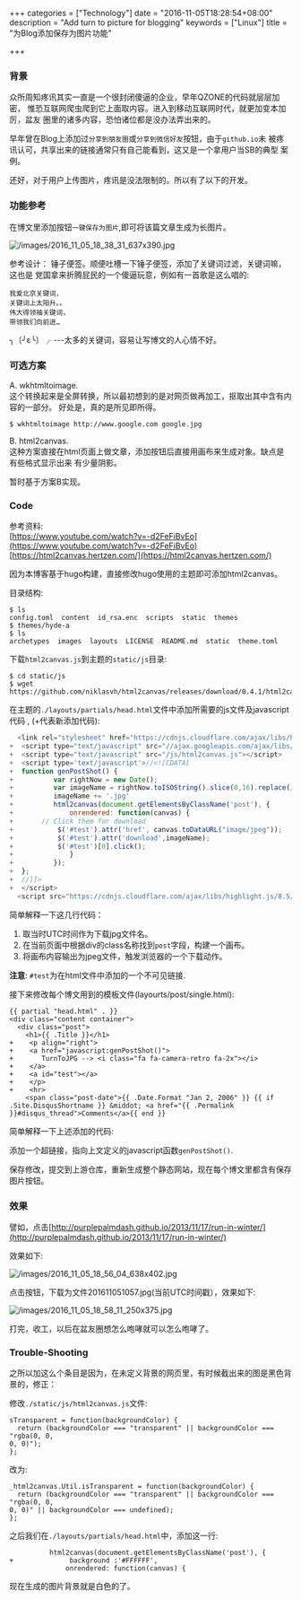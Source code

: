 +++
categories = ["Technology"]
date = "2016-11-05T18:28:54+08:00"
description = "Add turn to picture for blogging"
keywords = ["Linux"]
title = "为Blog添加保存为图片功能"

+++
### 背景
众所周知疼讯其实一直是一个很封闭傻逼的企业，早年QZONE的代码就层层加密，
惟恐互联网爬虫爬到它上面取内容。进入到移动互联网时代，就更加变本加厉，盆友
圈里的诸多内容，恐怕诸位都是没办法弄出来的。    

早年曾在Blog上添加过`分享到朋友圈`或`分享到微信好友`按钮，由于`github.io`未
被疼讯认可，共享出来的链接通常只有自己能看到，这又是一个拿用户当SB的典型
案例。

还好，对于用户上传图片，疼讯是没法限制的。所以有了以下的开发。     

### 功能参考
在博文里添加按钮`一键保存为图片`,即可将该篇文章生成为长图片。   

![/images/2016_11_05_18_38_31_637x390.jpg](/images/2016_11_05_18_38_31_637x390.jpg)

参考设计： 锤子便签。顺便吐槽一下锤子便签，添加了关键词过滤，关键词嘛，这也是
党国拿来折腾屁民的一个傻逼玩意，例如有一首歌是这么唱的:    

```
我爱北京关键词，
关键词上太阳升。。
伟大得领袖关键词，
带领我们向前进…
```

 ╮〔╯ε╰〕╭   ---太多的关键词，容易让写博文的人心情不好。

### 可选方案
A. wkhtmltoimage.    
这个转换起来是全屏转换，所以最初想到的是对网页做再加工，抠取出其中含有内容的一部分。
好处是，真的是所见即所得。     

```
$ wkhtmltoimage http://www.google.com google.jpg
```

B. html2canvas.    
这种方案直接在html页面上做文章，添加按钮后直接用画布来生成对象。缺点是有些格式显示出来
有少量阴影。    

暂时基于方案B实现。    

### Code
参考资料:    
[https://www.youtube.com/watch?v=-d2FeFiBvEo](https://www.youtube.com/watch?v=-d2FeFiBvEo)    
[https://html2canvas.hertzen.com/](https://html2canvas.hertzen.com/)    

因为本博客基于hugo构建，直接修改hugo使用的主题即可添加html2canvas。    

目录结构:    

```
$ ls  
config.toml  content  id_rsa.enc  scripts  static  themes
$ themes/hyde-a
$ ls
archetypes  images  layouts  LICENSE  README.md  static  theme.toml
```
下载`html2canvas.js`到主题的`static/js`目录:   

```
$ cd static/js
$ wget
https://github.com/niklasvh/html2canvas/releases/download/0.4.1/html2canvas.js
```
在主题的`./layouts/partials/head.html`文件中添加所需要的js文件及javascript代码
, (+代表新添加代码):     


```javascript
  <link rel="stylesheet" href="https://cdnjs.cloudflare.com/ajax/libs/highlight.js/8.5/styles/docco.min.css">
+  <script type="text/javascript" src="//ajax.googleapis.com/ajax/libs/jquery/1.10.2/jquery.min.js"></script>
+  <script type="text/javascript" src="/js/html2canvas.js"></script>
+  <script type='text/javascript'>//<![CDATA[
+  function genPostShot() { 
+          var rightNow = new Date();
+          var imageName = rightNow.toISOString().slice(0,16).replace(/(-)|(:)|(T)/g,"");
+          imageName += '.jpg'
+          html2canvas(document.getElementsByClassName('post'), {
+              onrendered: function(canvas) {
+  		// Click them for download
+          	$('#test').attr('href', canvas.toDataURL("image/jpeg"));
+          	$('#test').attr('download',imageName);
+          	$('#test')[0].click();
+              }
+          });
+  }; 
+  //]]>
+  </script>
  <script src="https://cdnjs.cloudflare.com/ajax/libs/highlight.js/8.5/highlight.min.js"></script>
```
简单解释一下这几行代码：    
1. 取当时UTC时间作为下载jpg文件名。    
2. 在当前页面中根据div的class名称找到`post`字段，构建一个画布。      
3. 将画布内容输出为jpeg文件，触发浏览器的一个下载动作。    

**注意**: `#test`为在html文件中添加的一个不可见链接.    

接下来修改每个博文用到的模板文件(layourts/post/single.html):    

```
{{ partial "head.html" . }}
<div class="content container">
  <div class="post">
    <h1>{{ .Title }}</h1>
+    <p align="right">
+    <a href="javascript:genPostShot()">
+	    TurnToJPG --> <i class="fa fa-camera-retro fa-2x"></i>
+    </a>
+    <a id="test"></a>
+    </p>
+    <hr>
    <span class="post-date">{{ .Date.Format "Jan 2, 2006" }} {{ if .Site.DisqusShortname }} &middot; <a href="{{ .Permalink }}#disqus_thread">Comments</a>{{ end }}
```
简单解释一下上述添加的代码:    

添加一个超链接，指向上文定义的javascript函数`genPostShot()`.    

保存修改，提交到上游仓库，重新生成整个静态网站，现在每个博文里都含有保存图片按钮。    
### 效果
譬如，点击[http://purplepalmdash.github.io/2013/11/17/run-in-winter/](http://purplepalmdash.github.io/2013/11/17/run-in-winter/)    

效果如下:   

![/images/2016_11_05_18_56_04_638x402.jpg](/images/2016_11_05_18_56_04_638x402.jpg)    

点击按钮，下载为文件201611051057.jpg(当前UTC时间戳），效果如下:   

![/images/2016_11_05_18_58_11_250x375.jpg](/images/2016_11_05_18_58_11_250x375.jpg)    

打完，收工，以后在盆友圈想怎么咆哮就可以怎么咆哮了。

### Trouble-Shooting
之所以加这么个条目是因为，在未定义背景的网页里，有时候截出来的图是黑色背景的，修正：    

修改`./static/js/html2canvas.js`文件:    

```
sTransparent = function(backgroundColor) {
  return (backgroundColor === "transparent" || backgroundColor === "rgba(0, 0,
0, 0)");
};
```
改为:    

```
_html2canvas.Util.isTransparent = function(backgroundColor) {
  return (backgroundColor === "transparent" || backgroundColor === "rgba(0, 0,
0, 0)" || backgroundColor === undefined);
};
```
之后我们在`./layouts/partials/head.html`中，添加这一行:    

```
          html2canvas(document.getElementsByClassName('post'), {
+              background :'#FFFFFF',
              onrendered: function(canvas) {
```
现在生成的图片背景就是白色的了。    
